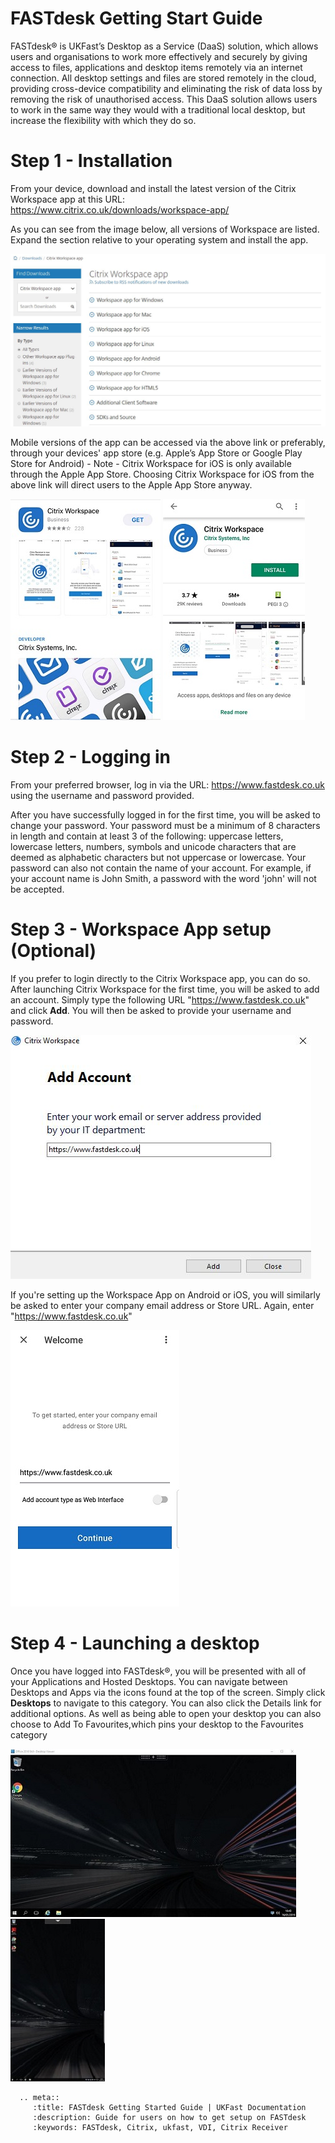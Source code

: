 # FASTdesk Getting Start Guide

FASTdesk®  is UKFast’s Desktop as a Service (DaaS) solution, which allows users and organisations to work more effectively and securely by giving access to files, applications and desktop items remotely via an internet connection. All desktop settings and files are stored remotely in the cloud, providing cross-device compatibility and eliminating the risk of data loss by removing the risk of unauthorised access. This DaaS solution allows users to work in the same way they would with a traditional local desktop, but increase the flexibility with which they do so.

# Step 1 - Installation

From your device, download and install the latest version of the Citrix Workspace app at this URL:
https://www.citrix.co.uk/downloads/workspace-app/

As you can see from the image below, all versions of Workspace are listed. Expand the section relative to your operating system and install the app.

![CitrixWorkspaceVersions](files/CitrixWorkspaceVersions.JPG)

Mobile versions of the app can be accessed via the above link or preferably, through your devices' app store (e.g. Apple’s
App Store or Google Play Store for Android) - Note - Citrix Workspace for iOS is only available through the Apple App Store. Choosing Citrix Workspace for iOS from the above link will direct users to the Apple App Store anyway.

![CitrixWorkspaceVersionsApple](files/CitrixWorkspaceVersionsApple.jpg) ![CitrixWorkspaceVersionsAndroid](files/CitrixWorkspaceVersionsAndroid.jpg)

# Step 2 - Logging in

From your preferred browser, log in via the URL: https://www.fastdesk.co.uk using the username and password provided.

After you have successfully logged in for the first time, you will be asked to change your password. Your password must be a minimum of 8 characters in length and contain at least 3 of the following: uppercase letters, lowercase letters, numbers, symbols and unicode characters that are deemed as alphabetic characters but not uppercase or lowercase. Your password can also not contain the name of your account. For example, if your account name is John Smith, a password with the word 'john' will not be accepted. 

# Step 3 - Workspace App setup (Optional)

If you prefer to login directly to the Citrix Workspace app, you can do so. After launching Citrix Workspace for the first time, you will be asked to add an account. Simply type the following URL "https://www.fastdesk.co.uk" and click __Add__. You will then be asked to provide your username and password.

![CitrixWorkspaceAddAccount](files/CitrixWorkspaceAddAccount.JPG)

If you're setting up the Workspace App on Android or iOS, you will similarly be asked to enter your company email address or Store URL. Again, enter "https://www.fastdesk.co.uk"

![CitrixWorkspaceAddAccountAndroid](files/CitrixWorkspaceAddAccountAndroid.jpg)

# Step 4 - Launching a desktop

Once you have logged into FASTdesk®, you will be presented with all of your Applications and Hosted Desktops. You can navigate between Desktops and Apps via the icons found at the top of the screen. Simply click __Desktops__ to navigate to this category. You can also click the Details link for additional options. As well as being able to open your desktop you can also choose to Add To Favourites,which pins your desktop to the Favourites category

![CitrixWorkspaceDesktop](files/CitrixWorkspaceDesktop.JPG) ![CitrixWorkspaceDesktopAndroid](files/CitrixWorkspaceDesktopAndroid.jpg)

 ```eval_rst
   .. meta::
      :title: FASTdesk Getting Started Guide | UKFast Documentation
      :description: Guide for users on how to get setup on FASTdesk
      :keywords: FASTdesk, Citrix, ukfast, VDI, Citrix Receiver 
